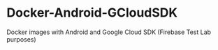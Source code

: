 # Docker-Android-GCloudSDK
Docker images with Android and Google Cloud SDK (Firebase Test Lab purposes)
